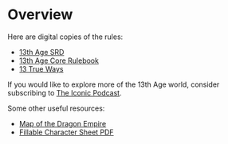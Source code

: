 # Overview
Here are digital copies of the rules:

- [13th Age SRD](https://www.13thagesrd.com/)
- [13th Age Core Rulebook](https://thetrove.net/Books/13th%20Age/13th%20Age%20RPG.pdf)
- [13 True Ways](https://thetrove.net/Books/13th%20Age/13%20True%20Ways.pdf)

If you would like to explore more of the 13th Age world, consider subscribing to [The Iconic Podcast](https://iconicpodcast.com/).

Some other useful resources:

- [Map of the Dragon Empire](http://site.pelgranepress.com/files/13th_Age/DragonEmpireMap.pdf)
- [Fillable Character Sheet PDF](https://docs.google.com/file/d/0B04T3zK6gGn8S2Q1ckdYZTdKeTQ/edit)